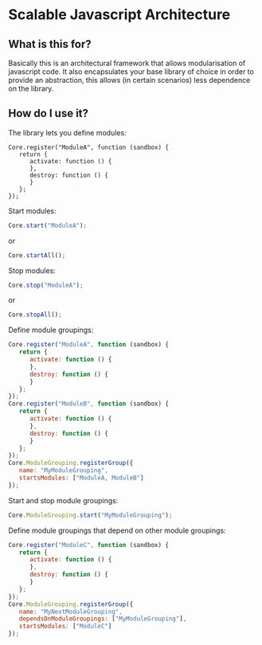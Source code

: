 Scalable Javascript Architecture
================================

What is this for?
-----------------

Basically this is an architectural framework that allows modularisation of javascript code. It also encapsulates your base library of choice in order to provide an abstraction, this allows (in certain scenarios) less dependence on the library.

How do I use it?
-----------------

The library lets you define modules:

```
Core.register("ModuleA", function (sandbox) {
   return {
      activate: function () {
      },
      destroy: function () {
      }
   };
});
```
Start modules:
```javascript
Core.start("ModuleA");
```
or
```javascript
Core.startAll();
```
Stop modules:
```javascript
Core.stop("ModuleA");
```
or
```javascript
Core.stopAll();
```
Define module groupings:
```javascript
Core.register("ModuleA", function (sandbox) {
   return {
      activate: function () {
      },
      destroy: function () {
      }
   };
});
Core.register("ModuleB", function (sandbox) {
   return {
      activate: function () {
      },
      destroy: function () {
      }
   };
});
Core.ModuleGrouping.registerGroup({
   name: "MyModuleGrouping",
   startsModules: ["ModuleA, ModuleB"]
});
```
Start and stop module groupings:

```javascript
Core.ModuleGrouping.start("MyModuleGrouping");
```
Define module groupings that depend on other module groupings:
```javascript
Core.register("ModuleC", function (sandbox) {
   return {
      activate: function () {
      },
      destroy: function () {
      }
   };
});
Core.ModuleGrouping.registerGroup({
   name: "MyNextModuleGrouping",
   dependsOnModuleGroupings: ["MyModuleGrouping"],
   startsModules: ["ModuleC"]
});
```
